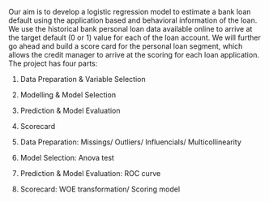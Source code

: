 Our aim is to develop a logistic regression model to estimate a bank loan default using the application based and behavioral information of the loan. We use the historical bank personal loan data available online to arrive at the target default (0 or 1) value for each of the loan account. We will further go ahead and build a score card for the personal loan segment, which allows the credit manager to arrive at the scoring for each loan application.
The project has four parts:
1. Data Preparation & Variable Selection
2. Modelling & Model Selection
3. Prediction & Model Evaluation
4. Scorecard

1. Data Preparation: Missings/ Outliers/ Influencials/ Multicollinearity 
2. Model Selection: Anova test
3. Prediction & Model Evaluation: ROC curve
4. Scorecard: WOE transformation/ Scoring model
